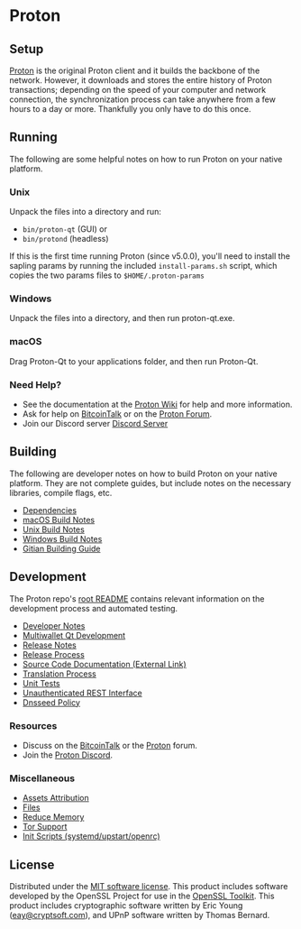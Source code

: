 Proton
=============

Setup
---------------------
[Proton](http://proton.org/wallet) is the original Proton client and it builds the backbone of the network. However, it downloads and stores the entire history of Proton transactions; depending on the speed of your computer and network connection, the synchronization process can take anywhere from a few hours to a day or more. Thankfully you only have to do this once.

Running
---------------------
The following are some helpful notes on how to run Proton on your native platform.

### Unix

Unpack the files into a directory and run:

- `bin/proton-qt` (GUI) or
- `bin/protond` (headless)

If this is the first time running Proton (since v5.0.0), you'll need to install the sapling params by running the included `install-params.sh` script, which copies the two params files to `$HOME/.proton-params`

### Windows

Unpack the files into a directory, and then run proton-qt.exe.

### macOS

Drag Proton-Qt to your applications folder, and then run Proton-Qt.

### Need Help?

* See the documentation at the [Proton Wiki](https://github.com/Proton-Project/Proton/wiki)
for help and more information.
* Ask for help on [BitcoinTalk](https://bitcointalk.org/index.php?topic=1262920.0) or on the [Proton Forum](http://forum.proton.org/).
* Join our Discord server [Discord Server](https://discord.proton.org)

Building
---------------------
The following are developer notes on how to build Proton on your native platform. They are not complete guides, but include notes on the necessary libraries, compile flags, etc.

- [Dependencies](dependencies.md)
- [macOS Build Notes](build-osx.md)
- [Unix Build Notes](build-unix.md)
- [Windows Build Notes](build-windows.md)
- [Gitian Building Guide](gitian-building.md)

Development
---------------------
The Proton repo's [root README](/README.md) contains relevant information on the development process and automated testing.

- [Developer Notes](developer-notes.md)
- [Multiwallet Qt Development](multiwallet-qt.md)
- [Release Notes](release-notes.md)
- [Release Process](release-process.md)
- [Source Code Documentation (External Link)](https://www.fuzzbawls.pw/proton/doxygen/)
- [Translation Process](translation_process.md)
- [Unit Tests](unit-tests.md)
- [Unauthenticated REST Interface](REST-interface.md)
- [Dnsseed Policy](dnsseed-policy.md)

### Resources
* Discuss on the [BitcoinTalk](https://bitcointalk.org/index.php?topic=1262920.0) or the [Proton](http://forum.proton.org/) forum.
* Join the [Proton Discord](https://discord.proton.org).

### Miscellaneous
- [Assets Attribution](assets-attribution.md)
- [Files](files.md)
- [Reduce Memory](reduce-memory.md)
- [Tor Support](tor.md)
- [Init Scripts (systemd/upstart/openrc)](init.md)

License
---------------------
Distributed under the [MIT software license](/COPYING).
This product includes software developed by the OpenSSL Project for use in the [OpenSSL Toolkit](https://www.openssl.org/). This product includes
cryptographic software written by Eric Young ([eay@cryptsoft.com](mailto:eay@cryptsoft.com)), and UPnP software written by Thomas Bernard.
